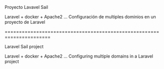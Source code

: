 Proyecto Lavavel Sail

Laravel + docker + Apache2 ... Configuración de multiples dominios en un proyecto de Laravel

======================================================================

Laravel Sail project

Laravel + docker + Apache2 ... Configuring multiple domains in a Laravel project 
